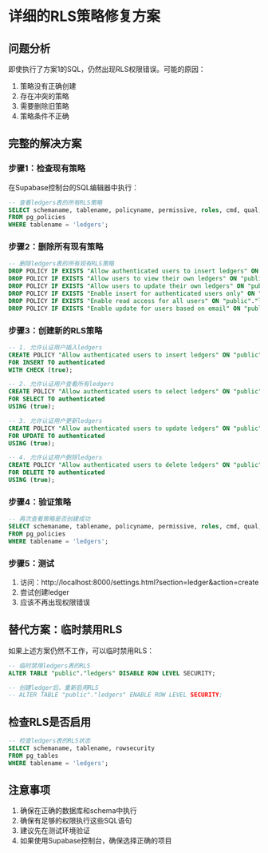# 详细的RLS策略修复方案

## 问题分析
即使执行了方案1的SQL，仍然出现RLS权限错误。可能的原因：
1. 策略没有正确创建
2. 存在冲突的策略
3. 需要删除旧策略
4. 策略条件不正确

## 完整的解决方案

### 步骤1：检查现有策略
在Supabase控制台的SQL编辑器中执行：

```sql
-- 查看ledgers表的所有RLS策略
SELECT schemaname, tablename, policyname, permissive, roles, cmd, qual, with_check
FROM pg_policies 
WHERE tablename = 'ledgers';
```

### 步骤2：删除所有现有策略
```sql
-- 删除ledgers表的所有现有RLS策略
DROP POLICY IF EXISTS "Allow authenticated users to insert ledgers" ON "public"."ledgers";
DROP POLICY IF EXISTS "Allow users to view their own ledgers" ON "public"."ledgers";
DROP POLICY IF EXISTS "Allow users to update their own ledgers" ON "public"."ledgers";
DROP POLICY IF EXISTS "Enable insert for authenticated users only" ON "public"."ledgers";
DROP POLICY IF EXISTS "Enable read access for all users" ON "public"."ledgers";
DROP POLICY IF EXISTS "Enable update for users based on email" ON "public"."ledgers";
```

### 步骤3：创建新的RLS策略
```sql
-- 1. 允许认证用户插入ledgers
CREATE POLICY "Allow authenticated users to insert ledgers" ON "public"."ledgers"
FOR INSERT TO authenticated
WITH CHECK (true);

-- 2. 允许认证用户查看所有ledgers
CREATE POLICY "Allow authenticated users to select ledgers" ON "public"."ledgers"
FOR SELECT TO authenticated
USING (true);

-- 3. 允许认证用户更新ledgers
CREATE POLICY "Allow authenticated users to update ledgers" ON "public"."ledgers"
FOR UPDATE TO authenticated
USING (true);

-- 4. 允许认证用户删除ledgers
CREATE POLICY "Allow authenticated users to delete ledgers" ON "public"."ledgers"
FOR DELETE TO authenticated
USING (true);
```

### 步骤4：验证策略
```sql
-- 再次查看策略是否创建成功
SELECT schemaname, tablename, policyname, permissive, roles, cmd, qual, with_check
FROM pg_policies 
WHERE tablename = 'ledgers';
```

### 步骤5：测试
1. 访问：http://localhost:8000/settings.html?section=ledger&action=create
2. 尝试创建ledger
3. 应该不再出现权限错误

## 替代方案：临时禁用RLS

如果上述方案仍然不工作，可以临时禁用RLS：

```sql
-- 临时禁用ledgers表的RLS
ALTER TABLE "public"."ledgers" DISABLE ROW LEVEL SECURITY;

-- 创建ledger后，重新启用RLS
-- ALTER TABLE "public"."ledgers" ENABLE ROW LEVEL SECURITY;
```

## 检查RLS是否启用
```sql
-- 检查ledgers表的RLS状态
SELECT schemaname, tablename, rowsecurity 
FROM pg_tables 
WHERE tablename = 'ledgers';
```

## 注意事项
1. 确保在正确的数据库和schema中执行
2. 确保有足够的权限执行这些SQL语句
3. 建议先在测试环境验证
4. 如果使用Supabase控制台，确保选择正确的项目
